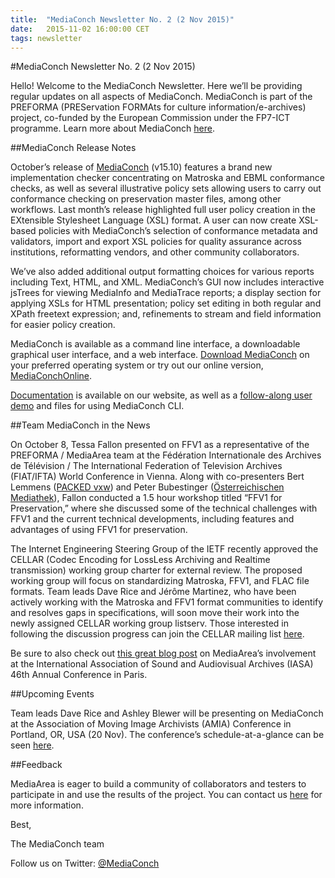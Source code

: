```yaml
---
title:  "MediaConch Newsletter No. 2 (2 Nov 2015)"
date:   2015-11-02 16:00:00 CET
tags: newsletter
---
```


#MediaConch Newsletter No. 2 (2 Nov 2015)

Hello!  Welcome to the MediaConch Newsletter. Here we’ll be providing regular updates on all aspects of MediaConch. MediaConch is part of the PREFORMA (PREServation FORMAts for culture information/e-archives) project, co-funded by the European Commission under the FP7-ICT programme. Learn more about MediaConch [here](https://mediaarea.net/MediaConch/about.html). 

##MediaConch Release Notes

October’s release of [MediaConch](https://mediaarea.net/MediaConch/download.html) (v15.10) features a brand new implementation checker concentrating on Matroska and EBML conformance checks, as well as several illustrative policy sets allowing users to carry out conformance checking on preservation master files, among other workflows. Last month’s release highlighted full user policy creation in the EXtensible Stylesheet Language (XSL) format. A user can now create XSL-based policies with MediaConch’s selection of conformance metadata and validators, import and export XSL policies for quality assurance across institutions, reformatting vendors, and other community collaborators.

We’ve also added additional output formatting choices for various reports including Text, HTML, and XML. MediaConch’s GUI now includes interactive jsTrees for viewing MediaInfo and MediaTrace reports; a display section for applying XSLs for HTML presentation; policy set editing in both regular and XPath freetext expression; and, refinements to stream and field information for easier policy creation.   

MediaConch is available as a command line interface, a downloadable graphical user interface, and a web interface. [Download MediaConch](https://mediaarea.net/MediaConch/download.html) on your preferred operating system or try out our online version, [MediaConchOnline](https://mediaarea.net/MediaConchOnline/).

[Documentation](https://mediaarea.net/MediaConch/documentation.html) is available on our website, as well as a [follow-along user demo](https://mediaarea.net/MediaConch/demo.html) and files for using MediaConch CLI.

##Team MediaConch in the News

On October 8, Tessa Fallon presented on FFV1 as a representative of the PREFORMA / MediaArea team at the Fédération Internationale des Archives de Télévision / The International Federation of Television Archives (FIAT/IFTA) World Conference in Vienna. Along with co-presenters Bert Lemmens ([PACKED vxw](http://packed.be)) and Peter Bubestinger ([Österreichischen Mediathek](http://www.mediathek.at/)), Fallon conducted a 1.5 hour workshop titled “FFV1 for Preservation,” where she discussed some of the technical challenges with FFV1 and the current technical developments, including features and advantages of using FFV1 for preservation.

The Internet Engineering Steering Group of the IETF recently approved the CELLAR (Codec Encoding for LossLess Archiving and Realtime transmission) working group charter for external review. The proposed working group will focus on standardizing Matroska, FFV1, and FLAC file formats. Team leads Dave Rice and Jérôme Martinez, who have been actively working with the Matroska and FFV1 format communities to identify and resolves gaps in specifications, will soon move their work into the newly assigned CELLAR working group listserv. Those interested in following the discussion progress can join the CELLAR mailing list [here](https://t.co/yusezwm050).

Be sure to also check out [this great blog post](https://mediaarea.net/MediaConch/2015/10/22/iasa-presentation/) on MediaArea’s involvement at the International Association of Sound and Audiovisual Archives (IASA) 46th Annual Conference in Paris.

##Upcoming Events

Team leads Dave Rice and Ashley Blewer will be presenting on MediaConch at the Association of Moving Image Archivists (AMIA) Conference in Portland, OR, USA (20 Nov). The conference’s schedule-at-a-glance can be seen [here](http://www.amiaconference.net/the-schedule-at-a-glance/).

##Feedback

MediaArea is eager to build a community of collaborators and testers to participate in and use the results of the project. You can contact us [here](https://mediaarea.net/MediaConch/contact.html) for more information.



Best, 



The MediaConch team

Follow us on Twitter: [@MediaConch](https://twitter.com/MediaConch)

